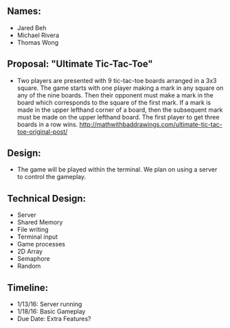 ## Names:
* Jared Beh
* Michael Rivera
* Thomas Wong

## Proposal: "Ultimate Tic-Tac-Toe"
* Two players are presented with 9 tic-tac-toe boards arranged in a 3x3 square. The game starts with one player making a mark
in any square on any of the nine boards. Then their opponent must make a mark in the board which corresponds to the square of
the first mark. If a mark is made in the upper lefthand corner of a board, then the subsequent mark must be made on the
upper lefthand board. The first player to get three boards in a row wins.
http://mathwithbaddrawings.com/ultimate-tic-tac-toe-original-post/

## Design:
* The game will be played within the terminal. We plan on using a server to control the gameplay.
    
## Technical Design:
* Server
* Shared Memory
* File writing
* Terminal input
* Game processes
* 2D Array
* Semaphore
* Random
    
## Timeline:
* 1/13/16: Server running
* 1/18/16: Basic Gameplay
* Due Date: Extra Features?
